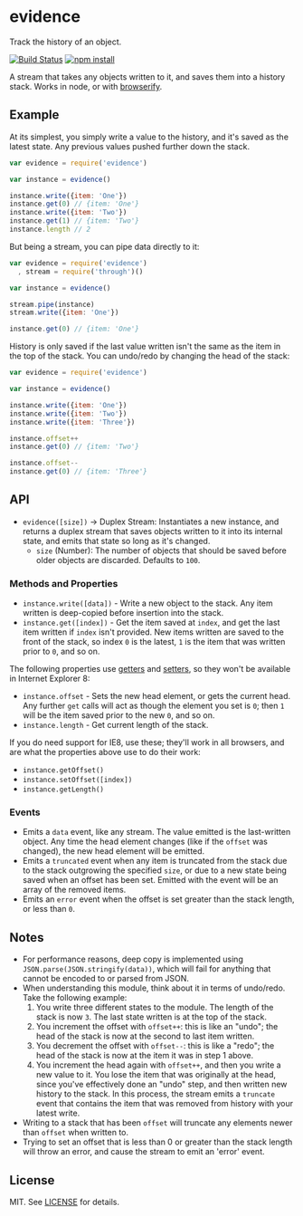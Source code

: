 # evidence

Track the history of an object.

[![Build Status](http://img.shields.io/travis/fardog/evidence/master.svg?style=flat)](https://travis-ci.org/fardog/evidence)
[![npm install](http://img.shields.io/npm/dm/evidence.svg?style=flat)](https://www.npmjs.org/package/evidence)

A stream that takes any objects written to it, and saves them into a history
stack. Works in node, or with [browserify][browserify].

## Example

At its simplest, you simply write a value to the history, and it's saved as the
latest state. Any previous values pushed further down the stack.

```javascript
var evidence = require('evidence')

var instance = evidence()

instance.write({item: 'One'})
instance.get(0) // {item: 'One'}
instance.write({item: 'Two'})
instance.get(1) // {item: 'Two'}
instance.length // 2
```

But being a stream, you can pipe data directly to it:

```javascript
var evidence = require('evidence')
  , stream = require('through')()

var instance = evidence()

stream.pipe(instance)
stream.write({item: 'One'})

instance.get(0) // {item: 'One'}
```

History is only saved if the last value written isn't the same as the item in
the top of the stack. You can undo/redo by changing the head of the stack:

```javascript
var evidence = require('evidence')

var instance = evidence()

instance.write({item: 'One'})
instance.write({item: 'Two'})
instance.write({item: 'Three'})

instance.offset++
instance.get(0) // {item: 'Two'}

instance.offset--
instance.get(0) // {item: 'Three'}
```

## API

- `evidence([size])` -> Duplex Stream: Instantiates a new instance, and returns
  a duplex stream that saves objects written to it into its internal state, and
  emits that state so long as it's changed.
    - `size` (Number): The number of objects that should be saved before older
      objects are discarded. Defaults to `100`.

### Methods and Properties

- `instance.write([data])` - Write a new object to the stack. Any item written
  is deep-copied before insertion into the stack.
- `instance.get([index])` - Get the item saved at `index`, and get the last
  item written if `index` isn't provided. New items written are saved to the
  front of the stack, so index `0` is the latest, `1` is the item that was
  written prior to `0`, and so on.

The following properties use [getters][getters] and [setters][setters], so
they won't be available in Internet Explorer 8:

- `instance.offset` - Sets the new head element, or gets the current head. Any
  further `get` calls will act as though the element you set is `0`; then `1`
  will be the item saved prior to the new `0`, and so on.
- `instance.length` - Get current length of the stack.

If you do need support for IE8, use these; they'll work in all browsers, and
are what the properties above use to do their work:

- `instance.getOffset()`
- `instance.setOffset([index])`
- `instance.getLength()`

### Events

- Emits a `data` event, like any stream. The value emitted is the last-written
  object. Any time the head element changes (like if the `offset` was changed),
  the new head element will be emitted.
- Emits a `truncated` event when any item is truncated from the stack due to
  the stack outgrowing the specified `size`, or due to a new state being saved
  when an offset has been set. Emitted with the event will be an array of the
  removed items.
- Emits an `error` event when the offset is set greater than the stack length,
  or less than `0`.

## Notes

- For performance reasons, deep copy is implemented using
  `JSON.parse(JSON.stringify(data))`, which will fail for anything that cannot
  be encoded to or parsed from JSON.
- When understanding this module, think about it in terms of undo/redo. Take
  the following example:
    1. You write three different states to the module. The length of the stack
       is now `3`. The last state written is at the top of the stack.
    2. You increment the offset with `offset++`: this is like an "undo"; the
       head of the stack is now at the second to last item written.
    3. You decrement the offset with `offset--`: this is like a "redo"; the
       head of the stack is now at the item it was in step 1 above.
    4. You increment the head again with `offset++`, and then you write a new
       value to it. You lose the item that was originally at the head, since
       you've effectively done an "undo" step, and then written new history to
       the stack. In this process, the stream emits a `truncate` event that
       contains the item that was removed from history with your latest write.
- Writing to a stack that has been `offset` will truncate any elements newer
  than `offset` when written to.
- Trying to set an offset that is less than 0 or greater than the stack length
  will throw an error, and cause the stream to emit an 'error' event.

## License

MIT. See [LICENSE](./LICENSE) for details.

[browserify]: http://browserify.org/
[getters]: https://developer.mozilla.org/en-US/docs/Web/JavaScript/Reference/Functions/get
[setters]: https://developer.mozilla.org/en-US/docs/Web/JavaScript/Reference/Functions/set
